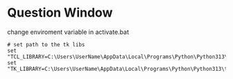 # Question Window

change enviroment variable in activate.bat

    # set path to the tk libs
    set "TCL_LIBRARY=C:\Users\UserName\AppData\Local\Programs\Python\Python313\tcl\tcl8.6"
    set "TK_LIBRARY=C:\Users\UserName\AppData\Local\Programs\Python\Python313\tcl\tk8.6"